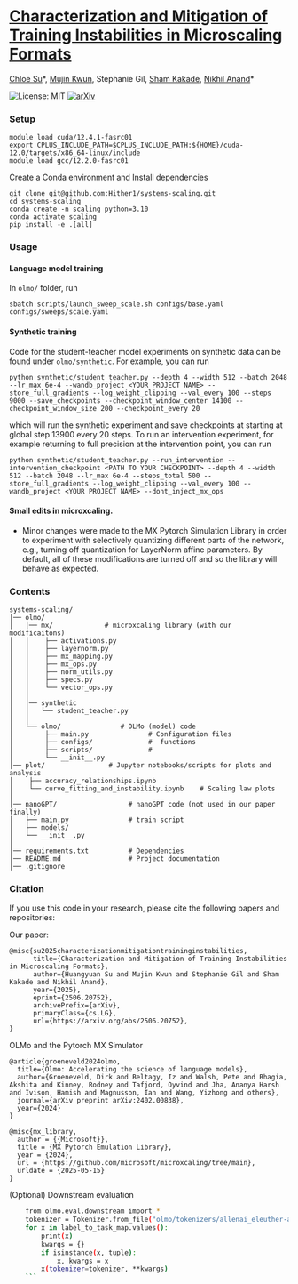 # [Characterization and Mitigation of Training Instabilities in Microscaling Formats](https://arxiv.org/abs/2506.20752)

[Chloe Su](https://x.com/Huangyu58589918)*, [Mujin Kwun](https://x.com/MJK12341234), Stephanie Gil, [Sham Kakade](https://x.com/ShamKakade6), [Nikhil Anand](https://x.com/nikhil_anand91)\*

![License: MIT](https://img.shields.io/badge/License-MIT-yellow.svg)
[![arXiv](https://img.shields.io/badge/arXiv-2506.20752-B31B1B.svg)](https://arxiv.org/abs/2506.20752)



### Setup
```
module load cuda/12.4.1-fasrc01
export CPLUS_INCLUDE_PATH=$CPLUS_INCLUDE_PATH:${HOME}/cuda-12.0/targets/x86_64-linux/include
module load gcc/12.2.0-fasrc01
```
Create a Conda environment and Install dependencies
```
git clone git@github.com:Hither1/systems-scaling.git
cd systems-scaling
conda create -n scaling python=3.10
conda activate scaling
pip install -e .[all]
```
### Usage
#### Language model training
In `olmo/` folder, run
```
sbatch scripts/launch_sweep_scale.sh configs/base.yaml configs/sweeps/scale.yaml
```

#### Synthetic training

Code for the student-teacher model experiments on synthetic data can be found under `olmo/synthetic`.  For example, you can run 

```
python synthetic/student_teacher.py --depth 4 --width 512 --batch 2048 --lr_max 6e-4 --wandb_project <YOUR PROJECT NAME> --store_full_gradients --log_weight_clipping --val_every 100 --steps 9000 --save_checkpoints --checkpoint_window_center 14100 --checkpoint_window_size 200 --checkpoint_every 20
```

which will run the synthetic experiment and save checkpoints at starting at global step 13900 every 20 steps.  To run an intervention experiment, for example returning to full precision at the intervention point, you can run

```
python synthetic/student_teacher.py --run_intervention --intervention_checkpoint <PATH TO YOUR CHECKPOINT> --depth 4 --width 512 --batch 2048 --lr_max 6e-4 --steps_total 500 --store_full_gradients --log_weight_clipping --val_every 100 --wandb_project <YOUR PROJECT NAME> --dont_inject_mx_ops
```

#### Small edits in microxcaling. 
* Minor changes were made to the MX Pytorch Simulation Library in order to experiment with selectively quantizing different parts of the network, e.g., turning off quantization for LayerNorm affine parameters.  By default, all of these modifications are turned off and so the library will behave as expected.


### Contents
```
systems-scaling/             
│── olmo/
│   │── mx/             # microxcaling library (with our modificaitons)
│   │    ├── activations.py                      
│   │    ├── layernorm.py
│   │    ├── mx_mapping.py
│   │    ├── mx_ops.py
│   │    ├── norm_utils.py
│   │    ├── specs.py              
│   │    └── vector_ops.py
│   │            
│   │── synthetic
│   │   └── student_teacher.py
│   │
│   └── olmo/               # OLMo (model) code
│        ├── main.py               # Configuration files
│        ├── configs/              #  functions
│        ├── scripts/              # 
│        └── __init__.py           
│── plot/                # Jupyter notebooks/scripts for plots and analysis
│    ├── accuracy_relationships.ipynb
│    └── curve_fitting_and_instability.ipynb    # Scaling law plots
│   
│── nanoGPT/                  # nanoGPT code (not used in our paper finally)
│   ├── main.py               # train script
│   ├── models/               
│   └── __init__.py
│        
│── requirements.txt          # Dependencies
│── README.md                 # Project documentation
│── .gitignore            
```


### Citation

If you use this code in your research, please cite the following papers and repositories:

Our paper:
```
@misc{su2025characterizationmitigationtraininginstabilities,
      title={Characterization and Mitigation of Training Instabilities in Microscaling Formats}, 
      author={Huangyuan Su and Mujin Kwun and Stephanie Gil and Sham Kakade and Nikhil Anand},
      year={2025},
      eprint={2506.20752},
      archivePrefix={arXiv},
      primaryClass={cs.LG},
      url={https://arxiv.org/abs/2506.20752}, 
}
```

OLMo and the Pytorch MX Simulator
```
@article{groeneveld2024olmo,
  title={Olmo: Accelerating the science of language models},
  author={Groeneveld, Dirk and Beltagy, Iz and Walsh, Pete and Bhagia, Akshita and Kinney, Rodney and Tafjord, Oyvind and Jha, Ananya Harsh and Ivison, Hamish and Magnusson, Ian and Wang, Yizhong and others},
  journal={arXiv preprint arXiv:2402.00838},
  year={2024}
}

@misc{mx_library,
  author = {{Microsoft}},
  title = {MX Pytorch Emulation Library},
  year = {2024},
  url = {https://github.com/microsoft/microxcaling/tree/main},
  urldate = {2025-05-15}
}
```

(Optional) Downstream evaluation
```bash
    from olmo.eval.downstream import *
    tokenizer = Tokenizer.from_file("olmo/tokenizers/allenai_eleuther-ai-gpt-neox-20b-pii-special.json")
    for x in label_to_task_map.values():
        print(x)
        kwargs = {}
        if isinstance(x, tuple):
            x, kwargs = x
        x(tokenizer=tokenizer, **kwargs)
    ```